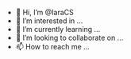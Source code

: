 - 👋 Hi, I’m @IaraCS
- 👀 I’m interested in ...
- 🌱 I’m currently learning ...
- 💞️ I’m looking to collaborate on ...
- 📫 How to reach me ...

<!---
IaraCS/IaraCS is a ✨ special ✨ repository because its `README.md` (this file) appears on your GitHub profile.
You can click the Preview link to take a look at your changes.
--->
